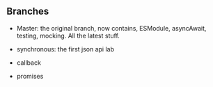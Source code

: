 ## Branches

* Master: the original branch, now contains, ESModule, asyncAwait, testing, mocking. All the latest stuff. 

* synchronous: the first json api lab

* callback

* promises

